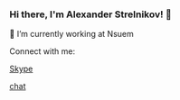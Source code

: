### Hi there, I'm Alexander Strelnikov! 👋

🔭 I’m currently working at Nsuem

Connect with me:

[Skype](skype:alexa_strelnikov?chat)

<a href="skype:alexa_strelnikov?chat">chat</a>
